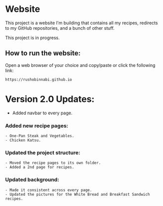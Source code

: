 # Website

This project is a website I'm building that contains all my recipes, redirects to my GitHub repositories, and a bunch of other stuff.

This project is in progress.

## How to run the website:

Open a web browser of your choice and copy/paste or click the following link:

	https://rushobinnabi.github.io


# Version 2.0 Updates:
- Added navbar to every page.
### Added new recipe pages: 
    - One-Pan Steak and Vegetables.
    - Chicken Katsu.
### Updated the project structure:
    - Moved the recipe pages to its own folder.
    - Added a 2nd page for recipes.
### Updated background:
    - Made it consistent across every page.
	- Updated the pictures for the White Bread and Breakfast Sandwich recipes.